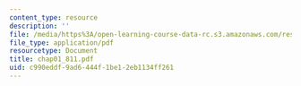```yaml
---
content_type: resource
description: ''
file: /media/https%3A/open-learning-course-data-rc.s3.amazonaws.com/res-6-001-continuum-electromechanics-spring-2009/c990eddf9ad6444f1be12eb1134ff261_chap01_811.pdf
file_type: application/pdf
resourcetype: Document
title: chap01_811.pdf
uid: c990eddf-9ad6-444f-1be1-2eb1134ff261
---
```

